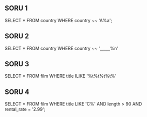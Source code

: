 ## SORU 1

SELECT * FROM country
WHERE country ~~ 'A%a';

## SORU 2

SELECT * FROM country
WHERE country ~~ '_____%n'

## SORU 3

SELECT * FROM film
WHERE title ILIKE '%t%t%t%t%'

## SORU 4

SELECT * FROM film
WHERE title LIKE 'C%'
AND length > 90
AND rental_rate = '2.99';